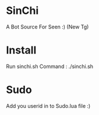 # SinChi
A Bot Source For Seen :) (New Tg)

# Install
Run sinchi.sh
Command : ./sinchi.sh
# Sudo
Add you userid in to Sudo.lua file :)

